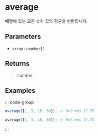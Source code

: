 # average <Lang dart js />

배열에 있는 모든 숫자 값의 평균을 반환합니다.

## Parameters

- `array::number[]`

## Returns

> number

## Examples

::: code-group

```javascript [JavaScript]
average([1, 5, 15, 50]); // Returns 17.75
```

```dart [Dart]
average([1, 5, 15, 50]); // Returns 17.75
```

:::
